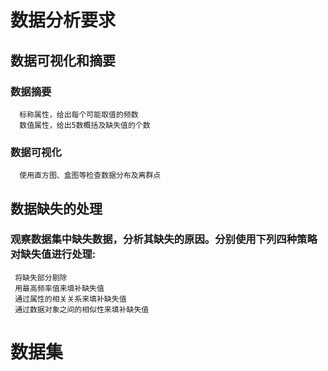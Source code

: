 # 数据分析要求
## 数据可视化和摘要
### 数据摘要
      标称属性，给出每个可能取值的频数
      数值属性，给出5数概括及缺失值的个数
### 数据可视化
      使用直方图、盒图等检查数据分布及离群点
## 数据缺失的处理
### 观察数据集中缺失数据，分析其缺失的原因。分别使用下列四种策略对缺失值进行处理:
     将缺失部分剔除
     用最高频率值来填补缺失值
     通过属性的相关关系来填补缺失值    
     通过数据对象之间的相似性来填补缺失值

# 数据集
